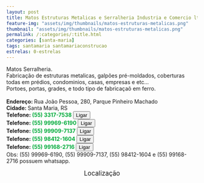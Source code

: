 ```yaml
---
layout: post
title: Matos Estruturas Metalicas e Serralheria Industria e Comercio ltda m-e.
feature-img: "assets/img/thumbnails/matos-estruturas-metalicas.png"
thumbnail: "assets/img/thumbnails/matos-estruturas-metalicas.png"
permalink: /:categories/:title.html
categories: [santa-maria]
tags: santamaria santamariaconstrucao
estrelas: 0-estrelas
---
```

Matos Serralheria.<!-- more --><br />
Fabricação de estruturas metalicas, galpões pré-moldados, coberturas todas em prédios, condominios, casas, empresas e etc...<br />
Portoes, portas, grades, e todo tipo de fabricaçaõ em ferro.
 <br/>
 <br/>
<b>Endereço: </b>Rua João Pessoa, 280, Parque Pinheiro Machado<br />
<b>Cidade: </b>Santa Maria, RS<br />
<b>Telefone: <span style="color: #00ab3a;">(55) 3317-7538</span> <a href="tel:5533177538"><button class="ligar">Ligar</button></a></b><br />
<b>Telefone: <span style="color: #00ab3a;">(55) 99969-6190</span> <a href="tel:55999696190"><button class="ligar">Ligar</button></a></b><br />
<b>Telefone: <span style="color: #00ab3a;">(55) 99909-7137</span> <a href="tel:55999097137"><button class="ligar">Ligar</button></a></b><br />
<b>Telefone: <span style="color: #00ab3a;">(55) 98412-1604</span> <a href="tel:55984121604"><button class="ligar">Ligar</button></a></b><br />
<b>Telefone: <span style="color: #00ab3a;">(55) 99168-2716</span> <a href="tel:55991682716"><button class="ligar">Ligar</button></a></b><br />
Obs: (55) 99969-6190, (55) 99909-7137, (55) 98412-1604 e (55) 99168-2716 possuem whatsapp.
<br />
<style>
      #map {
        height: 400px;
        width: 100%;
       }
    </style>

<div style="font-size: larger; text-align: center;">
Localização</div>
<div id="map">
<script>
      function initMap() {
        var uluru = {lat: -29.6981672, lng: -53.8548163};
        var map = new google.maps.Map(document.getElementById('map'), {
          zoom: 17,
          center: uluru
        });
        var marker = new google.maps.Marker({
          position: uluru,
          map: map
        });
      }
    </script>
    <script async="" defer="" src="https://maps.googleapis.com/maps/api/js?key=AIzaSyDDc8SHLmOesJRaXCW0fZ2ST09W4s0ME5g&amp;callback=initMap">
    </script>
</div>

